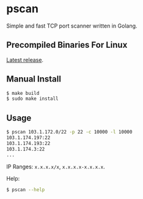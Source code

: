 # pscan

Simple and fast TCP port scanner written in Golang.

## Precompiled Binaries For Linux

[Latest release](https://github.com/tz4678/pscan/releases/latest).

## Manual Install

```zsh
$ make build
$ sudo make install
```

## Usage

```zsh
$ pscan 103.1.172.0/22 -p 22 -c 10000 -l 10000
103.1.174.197:22
103.1.174.193:22
103.1.174.3:22
...
```

IP Ranges: `x.x.x.x/x`, `x.x.x.x-x.x.x.x`.

Help:

```zsh
$ pscan --help
```

